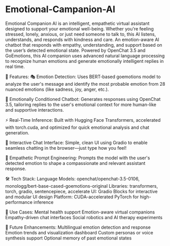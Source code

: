 # Emotional-Campanion-AI
Emotional Companion AI is an intelligent, empathetic virtual assistant designed to support your emotional well-being. Whether you're feeling stressed, lonely, anxious, or just need someone to talk to, this AI listens, understands, and responds with kindness and care.
An emotion-aware AI chatbot that responds with empathy, understanding, and support based on the user’s detected emotional state. Powered by OpenChat 3.5 and GoEmotions, this AI companion uses advanced natural language processing to recognize human emotions and generate emotionally intelligent replies in real time.

🌟 Features:
🎭 Emotion Detection: Uses BERT-based goemotions model to analyze the user's message and identify the most probable emotion from 28 nuanced emotions (like sadness, joy, anger, etc.).

🤖 Emotionally Conditioned Chatbot: Generates responses using OpenChat 3.5, tailoring replies to the user's emotional context for more human-like and supportive interactions.

⚡ Real-Time Inference: Built with Hugging Face Transformers, accelerated with torch.cuda, and optimized for quick emotional analysis and chat generation.

💬 Interactive Chat Interface: Simple, clean UI using Gradio to enable seamless chatting in the browser—just type how you feel!

🧠 Empathetic Prompt Engineering: Prompts the model with the user's detected emotion to shape a compassionate and relevant assistant response.

🛠️ Tech Stack:
Language Models: openchat/openchat-3.5-0106, monologg/bert-base-cased-goemotions-original
Libraries: transformers, torch, gradio, sentencepiece, accelerate
UI: Gradio Blocks for interactive and modular UI design
Platform: CUDA-accelerated PyTorch for high-performance inference

💖 Use Cases:
Mental health support
Emotion-aware virtual companions
Empathy-driven chat interfaces
Social robotics and AI therapy experiments

📌 Future Enhancements:
Multilingual emotion detection and response
Emotion trends and visualization dashboard
Custom personas or voice synthesis support
Optional memory of past emotional states

